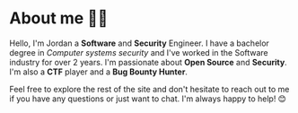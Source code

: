 # About me 🙋‍♂️

Hello, I'm Jordan a **Software** and **Security** Engineer. I have a bachelor degree in *Computer systems security* and I've worked in the Software industry for over 2 years. I'm passionate about **Open Source** and **Security**. I'm also a **CTF** player and a **Bug Bounty Hunter**.

Feel free to explore the rest of the site and don't hesitate to reach out to me if you have any questions or just want to chat. I'm always happy to help! 😊